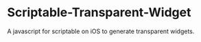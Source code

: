 # Scriptable-Transparent-Widget
A javascript for scriptable on iOS to generate transparent widgets.
